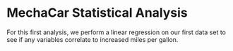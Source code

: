 # MechaCar Statistical Analysis

For this first analysis, we perform a linear regression on our first data set to see if any variables correlate to increased miles per gallon. 
